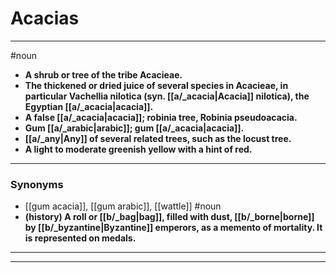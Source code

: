 # Acacias
---
#noun
- **A shrub or tree of the tribe Acacieae.**
- **The thickened or dried juice of several species in Acacieae, in particular Vachellia nilotica (syn. [[a/_acacia|Acacia]] nilotica), the Egyptian [[a/_acacia|acacia]].**
- **A false [[a/_acacia|acacia]]; robinia tree, Robinia pseudoacacia.**
- **Gum [[a/_arabic|arabic]]; gum [[a/_acacia|acacia]].**
- **[[a/_any|Any]] of several related trees, such as the locust tree.**
- **A light to moderate greenish yellow with a hint of red.**
---
### Synonyms
- [[gum acacia]], [[gum arabic]], [[wattle]]
#noun
- **(history) A roll or [[b/_bag|bag]], filled with dust, [[b/_borne|borne]] by [[b/_byzantine|Byzantine]] emperors, as a memento of mortality. It is represented on medals.**
---
---
